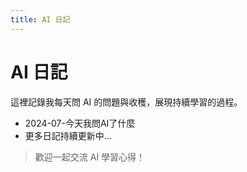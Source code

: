 ```yaml
---
title: AI 日記
---
```


# AI 日記

這裡記錄我每天問 AI 的問題與收穫，展現持續學習的過程。

- 2024-07-今天我問AI了什麼
- 更多日記持續更新中...

> 歡迎一起交流 AI 學習心得！ 